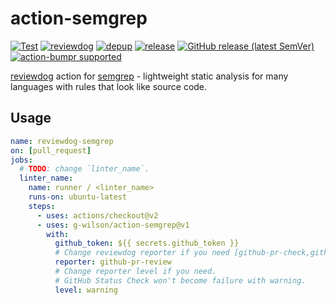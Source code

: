 # action-semgrep

[![Test](https://github.com/g-wilson/action-semgrep/workflows/Test/badge.svg)](https://github.com/g-wilson/action-semgrep/actions?query=workflow%3ATest)
[![reviewdog](https://github.com/g-wilson/action-semgrep/workflows/reviewdog/badge.svg)](https://github.com/g-wilson/action-semgrep/actions?query=workflow%3Areviewdog)
[![depup](https://github.com/g-wilson/action-semgrep/workflows/depup/badge.svg)](https://github.com/g-wilson/action-semgrep/actions?query=workflow%3Adepup)
[![release](https://github.com/g-wilson/action-semgrep/workflows/release/badge.svg)](https://github.com/g-wilson/action-semgrep/actions?query=workflow%3Arelease)
[![GitHub release (latest SemVer)](https://img.shields.io/github/v/release/g-wilson/action-semgrep?logo=github&sort=semver)](https://github.com/g-wilson/action-semgrep/releases)
[![action-bumpr supported](https://img.shields.io/badge/bumpr-supported-ff69b4?logo=github&link=https://github.com/haya14busa/action-bumpr)](https://github.com/haya14busa/action-bumpr)

[reviewdog](https://github.com/reviewdog/reviewdog) action for [semgrep](https://github.com/returntocorp/semgrep) - lightweight static analysis for many languages with rules that look like source code.

## Usage

```yaml
name: reviewdog-semgrep
on: [pull_request]
jobs:
  # TODO: change `linter_name`.
  linter_name:
    name: runner / <linter_name>
    runs-on: ubuntu-latest
    steps:
      - uses: actions/checkout@v2
      - uses: g-wilson/action-semgrep@v1
        with:
          github_token: ${{ secrets.github_token }}
          # Change reviewdog reporter if you need [github-pr-check,github-check,github-pr-review].
          reporter: github-pr-review
          # Change reporter level if you need.
          # GitHub Status Check won't become failure with warning.
          level: warning
```
